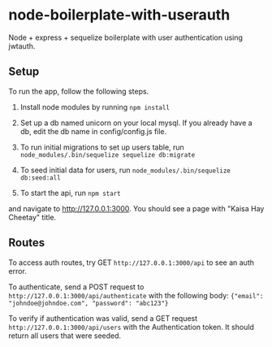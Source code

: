 # node-boilerplate-with-userauth
Node + express + sequelize boilerplate with user authentication using jwtauth. 

## Setup
To run the app, follow the following steps.

1. Install node modules by running
```npm install```

2. Set up a db named unicorn on your local mysql. If you already have a db, edit the db name in config/config.js file.

3. To run initial migrations to set up users table, run 
```node_modules/.bin/sequelize sequelize db:migrate```

4. To seed initial data for users, run 
```node_modules/.bin/sequelize db:seed:all```

5. To start the api, run 
```npm start```

and navigate to http://127.0.0.1:3000. You should see a page with "Kaisa Hay Cheetay" title.

## Routes
To access auth routes, try GET ```http://127.0.0.1:3000/api``` to see an auth error.

To authenticate, send a POST request to ```http://127.0.0.1:3000/api/authenticate``` with the following body: 
```{"email": "johndoe@johndoe.com", "password": "abc123"}```

To verify if authentication was valid, send a GET request ```http://127.0.0.1:3000/api/users``` with the Authentication token. It should return all users that were seeded. 
